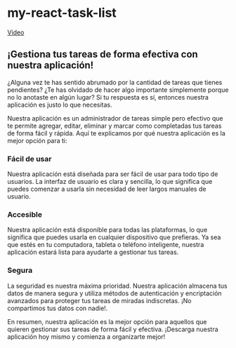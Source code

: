# my-react-task-list

[Video](https://www.youtube.com/)


## ¡Gestiona tus tareas de forma efectiva con nuestra aplicación!

¿Alguna vez te has sentido abrumado por la cantidad de tareas que tienes pendientes? ¿Te has olvidado de hacer algo importante simplemente porque no lo anotaste en algún lugar? Si tu respuesta es sí, entonces nuestra aplicación es justo lo que necesitas.

Nuestra aplicación es un administrador de tareas simple pero efectivo que te permite agregar, editar, eliminar y marcar como completadas tus tareas de forma fácil y rápida. Aquí te explicamos por qué nuestra aplicación es la mejor opción para ti:

### Fácil de usar

Nuestra aplicación está diseñada para ser fácil de usar para todo tipo de usuarios. La interfaz de usuario es clara y sencilla, lo que significa que puedes comenzar a usarla sin necesidad de leer largos manuales de usuario.

### Accesible

Nuestra aplicación está disponible para todas las plataformas, lo que significa que puedes usarla en cualquier dispositivo que prefieras. Ya sea que estés en tu computadora, tableta o teléfono inteligente, nuestra aplicación estará lista para ayudarte a gestionar tus tareas.

### Segura

La seguridad es nuestra máxima prioridad. Nuestra aplicación almacena tus datos de manera segura y utiliza métodos de autenticación y encriptación avanzados para proteger tus tareas de miradas indiscretas. ¡No compartimos tus datos con nadie!.

En resumen, nuestra aplicación es la mejor opción para aquellos que quieren gestionar sus tareas de forma fácil y efectiva. ¡Descarga nuestra aplicación hoy mismo y comienza a organizarte mejor!

